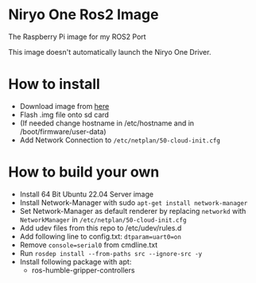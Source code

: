 # Niryo One Ros2 Image
The Raspberry Pi image for my ROS2 Port

This image doesn't automatically launch the Niryo One Driver. 

# How to install
- Download image from [here](https://pamisto-my.sharepoint.com/:u:/g/personal/pascal_stoop_pasto_ch/EWUDUtK2NXNOqs5qzQERD3oBsJbtyU_BScugnc-5wzxOAg?e=ktAvf8)
- Flash .img file onto sd card
- (If needed change hostname in /etc/hostname and in /boot/firmware/user-data)
- Add Network Connection to ```/etc/netplan/50-cloud-init.cfg```

# How to build your own
- Install 64 Bit Ubuntu 22.04 Server image
- Install Network-Manager with sudo ``apt-get install network-manager``
- Set Network-Manager as default renderer by replacing ```networkd``` with ```NetworkManager``` in ```/etc/netplan/50-cloud-init.cfg```
- Add udev files from this repo to /etc/udev/rules.d
- Add following line to config.txt: ```dtparam=uart0=on```
- Remove ```console=serial0``` from cmdline.txt
- Run ```rosdep install --from-paths src --ignore-src -y```
- Install following package with apt:  
  - ros-humble-gripper-controllers

